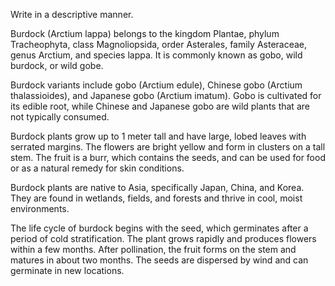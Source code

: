 Write in a descriptive manner.

 Burdock (Arctium lappa) belongs to the kingdom Plantae, phylum Tracheophyta, class Magnoliopsida, order Asterales, family Asteraceae, genus Arctium, and species lappa. It is commonly known as gobo, wild burdock, or wild gobe.

 Burdock variants include gobo (Arctium edule), Chinese gobo (Arctium thalassioides), and Japanese gobo (Arctium imatum). Gobo is cultivated for its edible root, while Chinese and Japanese gobo are wild plants that are not typically consumed.

 Burdock plants grow up to 1 meter tall and have large, lobed leaves with serrated margins. The flowers are bright yellow and form in clusters on a tall stem. The fruit is a burr, which contains the seeds, and can be used for food or as a natural remedy for skin conditions.

 Burdock plants are native to Asia, specifically Japan, China, and Korea. They are found in wetlands, fields, and forests and thrive in cool, moist environments.

 The life cycle of burdock begins with the seed, which germinates after a period of cold stratification. The plant grows rapidly and produces flowers within a few months. After pollination, the fruit forms on the stem and matures in about two months. The seeds are dispersed by wind and can germinate in new locations.